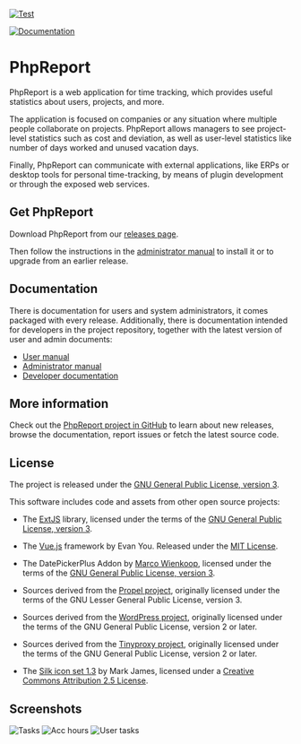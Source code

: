 [![Test](https://github.com/Igalia/phpreport/actions/workflows/runtests.yml/badge.svg)](https://github.com/Igalia/phpreport/actions/workflows/runtests.yml)

[![Documentation](https://github.com/Igalia/phpreport/actions/workflows/publish-docs.yml/badge.svg)](https://github.com/Igalia/phpreport/actions/workflows/publish-docs.yml)

# PhpReport

PhpReport is a web application for time tracking, which provides useful
statistics about users, projects, and more.

The application is focused on companies or any situation where multiple people
collaborate on projects. PhpReport allows managers to see project-level
statistics such as cost and deviation, as well as user-level statistics like
number of days worked and unused vacation days.

Finally, PhpReport can communicate with external applications, like ERPs or
desktop tools for personal time-tracking, by means of plugin development or
through the exposed web services.

## Get PhpReport

Download PhpReport from our
[releases page](https://github.com/Igalia/phpreport/releases).

Then follow the instructions in the [administrator manual](docs/admin/index.md)
to install it or to upgrade from an earlier release.

## Documentation

There is documentation for users and system administrators, it comes packaged
with every release. Additionally, there is documentation intended for developers
in the project repository, together with the latest version of user and admin
documents:

- [User manual](docs/user/index.md)
- [Administrator manual](docs/admin/index.md)
- [Developer documentation](docs/developer/index.md)

## More information

Check out the [PhpReport project in GitHub](https://github.com/Igalia/phpreport)
to learn about new releases, browse the documentation, report issues or fetch
the latest source code.

## License

The project is released under the
[GNU General Public License, version 3](COPYING).

This software includes code and assets from other open source projects:

- The [ExtJS](https://sencha.com/products/extjs/) library,
  licensed under the terms of the
  [GNU General Public License, version 3](web/ext/gpl-3.0.txt).

- The [Vue.js](https://v2.vuejs.org/) framework by Evan You.
  Released under the [MIT License](https://github.com/vuejs/vue/blob/main/LICENSE).

- The DatePickerPlus Addon by [Marco Wienkoop](http://www.lubber.de/),
  licensed under the terms of the
  [GNU General Public License, version 3](web/include/ext.ux.datepickerplus/license.txt).

- Sources derived from the [Propel project](http://propelorm.org/),
  originally licensed under the terms of the GNU Lesser General Public License,
  version 3.

- Sources derived from the [WordPress project](http://www.wordpress.org),
  originally licensed under the terms of the GNU General Public License,
  version 2 or later.

- Sources derived from the [Tinyproxy project](https://tinyproxy.github.io/),
  originally licensed under the terms of the GNU General Public License,
  version 2 or later.

- The [Silk icon set 1.3](http://www.famfamfam.com/lab/icons/silk/)
  by Mark James, licensed under a
  [Creative Commons Attribution 2.5 License](http://creativecommons.org/licenses/by/2.5/).

## Screenshots

![Tasks](docs/user/i/tasks-screen.png)
![Acc hours](docs/user/i/acc-hours-screen.png)
![User tasks](docs/user/i/user-tasks-screen.png)
